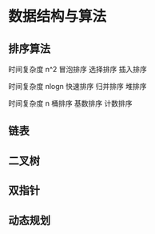 # 数据结构与算法
## 排序算法
时间复杂度 n^2
冒泡排序
选择排序
插入排序

时间复杂度 nlogn
快速排序
归并排序
堆排序

时间复杂度 n
桶排序
基数排序
计数排序

## 链表

## 二叉树

## 双指针

## 动态规划



